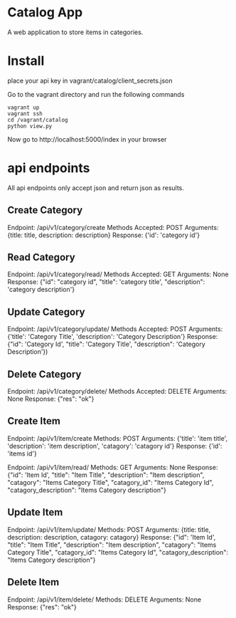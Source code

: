 # Catalog App

A web application to store items in categories.

# Install

place your api key in vagrant/catalog/client_secrets.json

Go to the vagrant directory and run the following commands

    vagrant up
    vagrant ssh
    cd /vagrant/catalog
    python view.py


Now go to http://localhost:5000/index in your browser

# api endpoints

All api endpoints only accept json and return json as results.

## Create Category
Endpoint: /api/v1/category/create
Methods Accepted: POST
Arguments:
    {title: title, description: description}
Response:
    {'id': 'category id'}

## Read Category
Endpoint: /api/v1/category/read/<Category Id>
Methods Accepted: GET
Arguments:
    None
Response:
    {"id": "category id", "title": 'category title', "description": 'category description'}

## Update Category
Endpoint: /api/v1/category/update/<Category Id>
Methods Accepted: POST
Arguments:
    {'title': 'Category Title', 'description': 'Category Description'}
Response:
    {"id": 'Category Id', "title": 'Category Title', "description": 'Category Description'})

## Delete Category
Endpoint: /api/v1/category/delete/<Category Id>
Methods Accepted: DELETE
Arguments:
    None
Response:
    {"res": "ok"}

## Create Item
Endpoint: /api/v1/item/create
Methods: POST
Arguments:
{'title': 'item title', 'description': 'item description', 'catagory': 'catagory id'}
Response:
{'id': 'items id'}

Endpoint: /api/v1/item/read/<Item Id>
Methods: GET
Arguments:
    None
Response:
    {"id": 'Item Id', "title": "Item Title", "description": "Item description", "catagory": "Items Category Title", "catagory_id": "Items Category Id", "catagory_description": "Items Category description"}

## Update Item
Endpoint: /api/v1/item/update/<Item Id>
Methods: POST
Arguments:
    {title: title, description: description, catagory: catagory}
Response:
    {"id": 'Item Id', "title": "Item Title", "description": "Item description", "catagory": "Items Category Title", "catagory_id": "Items Category Id", "catagory_description": "Items Category description"}

## Delete Item
Endpoint: /api/v1/item/delete/<Item Id>
Methods: DELETE
Arguments:
    None
Response:
    {"res": "ok"}
